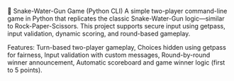 🐍 Snake-Water-Gun Game (Python CLI)
A simple two-player command-line game in Python that replicates the classic Snake-Water-Gun logic—similar to Rock-Paper-Scissors. This project supports secure input using getpass, input validation, dynamic scoring, and round-based gameplay.

Features: Turn-based two-player gameplay, Choices hidden using getpass for fairness, Input validation with custom messages, Round-by-round winner announcement, Automatic scoreboard and game winner logic (first to 5 points).

